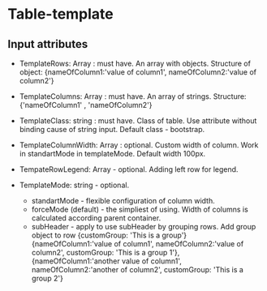 # Table-template

## Input attributes

 -  TemplateRows: Array<object> : must have.
  An array with objects. Structure of object: {nameOfColumn1:'value of column1', nameOfColumn2:'value of column2'}
  
 - TemplateColumns: Array<string> : must have.
  An array of strings. Structure: {'nameOfColumn1' , 'nameOfColumn2'}
  
 - TemplateClass: string : must have.
  Class of table. Use attribute without binding cause of string input. Default class - bootstrap.
  
 - TemplateColumnWidth: Array<number> : optional.
  Custom width of column. Work in standartMode in templateMode. Default width 100px.
  
 - TempateRowLegend: Array<string> - optional.
  Adding left row for legend. 
  
 - TemplateMode: string - optional.
   - standartMode - flexible configuration of column width. 
   - forceMode (default) - the simpliest of using. Width of columns is calculated according parent container.
   - subHeader - apply to use subHeader by grouping rows. Add group object to row {customGroup: 'This is a group'}   
    {nameOfColumn1:'value of column1', nameOfColumn2:'value of column2', customGroup: 'This is a group 1'},
    {nameOfColumn1:'another value of column1', nameOfColumn2:'another of column2', customGroup: 'This is a group 2'}
